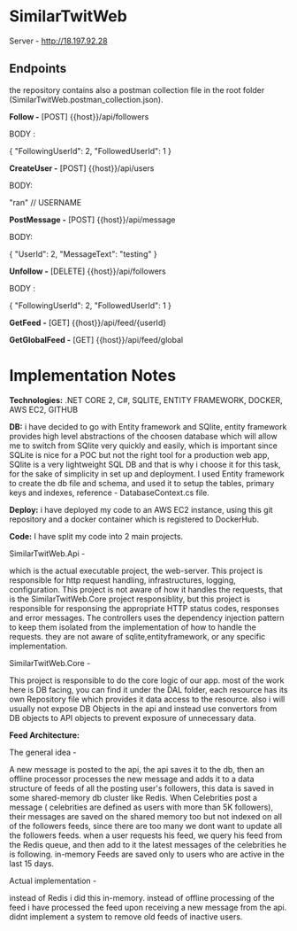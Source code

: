 # SimilarTwitWeb

Server - http://18.197.92.28

## Endpoints 
the repository contains also a postman collection file in the root folder (SimilarTwitWeb.postman_collection.json).

**Follow -** 
[POST] {{host}}/api/followers

BODY :

{
	"FollowingUserId": 2,
	"FollowedUserId": 1
}

**CreateUser -**
[POST] {{host}}/api/users

BODY: 

"ran" // USERNAME

**PostMessage -**
[POST] {{host}}/api/message

BODY: 

{
	"UserId": 2,
	"MessageText": "testing"
}

**Unfollow -**
[DELETE] {{host}}/api/followers

BODY :

{
	"FollowingUserId": 2,
	"FollowedUserId": 1
}

**GetFeed -**
[GET] {{host}}/api/feed/{userId}

**GetGlobalFeed -**
[GET] {{host}}/api/feed/global


# Implementation Notes 

**Technologies:** .NET CORE 2, C#, SQLITE, ENTITY FRAMEWORK, DOCKER, AWS EC2, GITHUB

**DB:** i have decided to go with Entity framework and SQlite, entity framework provides high level abstractions of the choosen database which will allow me to switch from SQlite very quickly and easily, which is important since SQLite is nice for a POC but not the right tool for a production web app, SQlite is a very lightweight SQL DB and that is why i choose it for this task, for the sake of simplicity in set up and deployment.
I used Entity framework to create the db file and schema, and used it to setup the tables, primary keys and indexes, 
reference - DatabaseContext.cs file.

**Deploy:** i have deployed my code to an AWS EC2 instance, using this git repository and a docker container which is registered to DockerHub.

**Code:** 
I have split my code into 2 main projects.

SimilarTwitWeb.Api - 

which is the actual executable project, the web-server.
This project is responsible for http request handling, infrastructures, logging, configuration.
This project is not aware of how it handles the requests, that is the SimilarTwitWeb.Core project responsiblity, but this project is responsible for responsing the appropriate HTTP status codes, responses and error messages.
The controllers uses the dependency injection pattern to keep them isolated from the implementation of how to handle the requests. they are not aware of sqlite,entityframework, or any specific implementation.

SimilarTwitWeb.Core - 

This project is responsible to do the core logic of our app.
most of the work here is DB facing, you can find it under the DAL folder, each resource has its own Repository file which provides it data access to the resource.
also i will usually not expose DB Objects in the api and instead use convertors from DB objects to API objects to prevent exposure of unnecessary data.

**Feed Architecture:** 

The general idea - 

A new message is posted to the api, the api saves it to the db, then an offline processor processes the new message and adds it to a data structure of feeds of all the posting user's followers, this data is saved in some shared-memory db cluster like Redis.
When Celebrities post a message ( celebrities are defined as users with more than 5K followers), their messages are saved on the shared memory too but not indexed on all of the followers feeds, since there are too many we dont want to update all the followers feeds.
when a user requests his feed, we query his feed from the Redis queue, and then add to it the latest messages of the celebrities he is following.
in-memory Feeds are saved only to users who are active in the last 15 days.

Actual implementation -

instead of Redis i did this in-memory.
instead of offline processing of the feed i have processed the feed upon receiving a new message from the api.
didnt implement a system to remove old feeds of inactive users.



